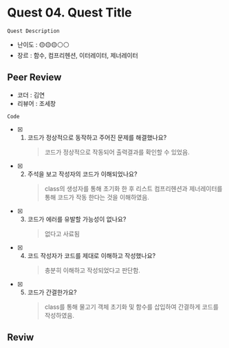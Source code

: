 # Quest 04. Quest Title

```
Quest Description
```

- 난이도 : 🟡🟡🟡⚪⚪  
- 장르 :  함수, 컴프리헨션, 이터레이터, 제너레이터

## Peer Review

- 코더 :  김연
- 리뷰어 :  조세창

```
Code
```

- [x] 1. 코드가 정상적으로 동작하고 주어진 문제를 해결했나요?
     >  코드가 정상적으로 작동되어 출력결과를 확인할 수 있었음.

- [x] 2. 주석을 보고 작성자의 코드가 이해되었나요?
     >  class의 생성자를 통해 초기화 한 후 리스트 컴프리헨션과 제너레이터를 통해
	코드가 작동 한다는 것을 이해하였음.

- [x] 3. 코드가 에러를 유발할 가능성이 없나요?
     >  없다고 사료됨

- [x] 4. 코드 작성자가 코드를 제대로 이해하고 작성했나요?
     >  충분히 이해하고 작성되었다고 판단함.

- [x] 5. 코드가 간결한가요?
     >  class를 통해 물고기 객체 초기화 및 함수를 삽입하여 간결하게 코드를 작성하였음.

## Reviw

